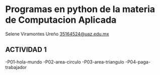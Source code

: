 # Programas en python de la materia de Computacion Aplicada

Selene Viramontes Ureño
35164524@uaz.edu.mx

## ACTIVIDAD 1
-P01-hola-mundo
-P02-area-circulo
-P03-area-triangulo
-P04-paga-trabajador
